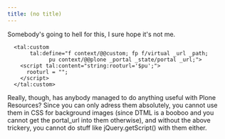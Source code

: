 ```yaml
---
title: (no title)
---
```

<p>Somebody's going to hell for this, I sure hope it's not me.</p>

<pre><code>  &lt;tal:custom
       tal:define="f context/@@custom; fp f/virtual _url _path;
             pu context/@@plone _portal _state/portal _url;"&gt;
    &lt;script tal:content="string:rooturl='$pu';"&gt;
      rooturl = "";
    &lt;/script&gt;
  &lt;/tal:custom&gt;
</code></pre>

<p>Really, though, has anybody managed to do anything useful with Plone Resources? Since you can only adress them absolutely, you cannot use them in CSS for background images (since DTML is a booboo and you cannot get the portal&#95;url into them otherwise), and without the above trickery, you cannot do stuff like jQuery.getScript() with them either.</p>